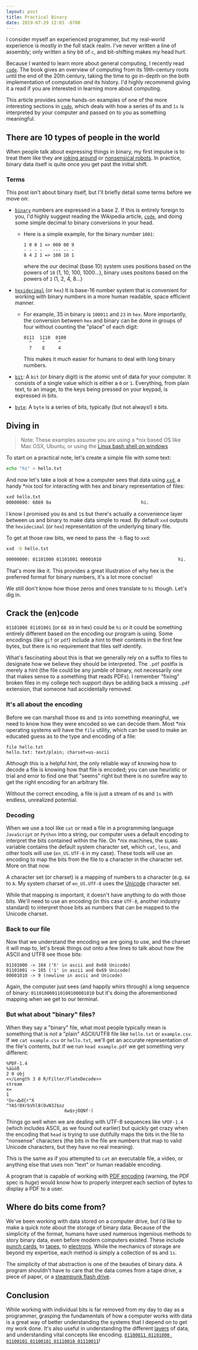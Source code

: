 ```yaml
---
layout: post
title: Practical Binary
date: 2019-07-29 12:03 -0700
---
```


I consider myself an experienced programmer, but my real-world experience is mostly in the full stack realm. I've never written a line of assembly; only written a tiny bit of `c`, and bit-shifting makes my head hurt.

 Because I wanted to learn more about general computing, I recently read [`code`][0]. The book gives an overview of computing from its 19th-century roots until the end of the 20th century, taking the time to go in-depth on the both implementation of computation _and_ its history. I'd highly recommend giving it a read if you are interested in learning more about computing.

This article provides some hands-on examples of one of the more interesting sections in [`code`][0], which deals with how a series of `0`s and `1s` is interpreted by your computer and passed on to you as something meaningful.

There are 10 types of people in the world
---

When people talk about expressing things in binary, my first impulse is to treat them like they are [joking around](https://www.convertbinary.com/joke/) or [nonsensical robots](https://www.youtube.com/watch?v=Ia9N_wZaoa4). In practice, binary data itself is quite once you get past the initial shift.


### Terms

This post isn't about binary itself, but I'll briefly detail some terms before we move on:

- [`binary`](https://en.wikipedia.org/wiki/Binary_number) numbers are expressed in a base 2. If this is entirely foreign to you, I'd highly suggest reading the Wikipedia article, [`code`][0], and doing some simple decimal to binary conversions in your head.
    - Here is a simple example, for the binary number `1001`:

        ```
        1 0 0 1 => 000 00 9
        - - - -    --- -- -
        8 4 2 1 => 100 10 1
        ```

      where the our decimal (base 10) system uses positions based on the powers of `10` (1, 10, 100, 1000...), binary uses positons based on the powers of `2` (1, 2, 4, 8...)


- [`hexidecimal`](https://en.wikipedia.org/wiki/Hexadecimal) (or `hex`) It is base-16 number system that is convenient for working with binary numbers in a more human readable, space efficient manner.
    -  For example, 35 in binary is `100011` and `23` in `hex`. More importantly, the conversion between `hex` and binary can be done in groups of four without counting the "place" of each digit:
        ```
        0111  1110  0100
          ^    ^     ^
          7    E     4
        ```
        This makes it _much_ easier for humans to deal with long binary numbers.

- [`bit`](https://en.wikipedia.org/wiki/Bit): A `bit` (or binary digit) is the atomic unit of data for your computer. It consists of a single value which is either a `0` or `1`. Everything, from plain text, to an image, to the keys being pressed on your keypad, is expressed in bits.

- [`byte`](https://en.wikipedia.org/wiki/Byte): A `byte` is a series of bits, typically (but not always!) `8` bits.


Diving in
---

> Note: These examples assume you are using a *nix based OS like Mac OSX, Ubuntu, or using the <a href="https://www.howtogeek.com/249966/how-to-install-and-use-the-linux-bash-shell-on-windows-10/">Linux bash shell on windows</a>

To start on a practical note, let's create a simple file with some text:

```bash
echo "hi" > hello.txt
```

And now let's take a look at how a computer sees that data using [`xxd`](https://linux.die.net/man/1/xxd), a handy *nix tool for interacting with hex and binary representation of files:


```bash
xxd hello.txt
00000000: 6869 0a                                  hi.
```

I know I promised you `0`s and `1`s but there's actually a convenience layer between us and binary to make data simple to read. By default `xxd` outputs the `hexidecimal` (or `hex`) representation of the underlying binary file.

To get at those raw bits, we need to pass the `-b` flag to `xxd`:


```bash
xxd -b hello.txt

00000000: 01101000 01101001 00001010                             hi.
```

That's more like it. This provides a great illustration of why hex is the preferred format for binary numbers, it's a lot more concise!

We still don't know how those zeros and ones translate to `hi` though. Let's dig in.

Crack the (en)code
---

`01101000 01101001` (or `68 69` in hex) could be `hi` or it could be something entirely different based on the encoding our program is using. Some encodings (like `gif` or `pdf`) include a hint to their contents in the first few bytes, but there is no requirement that files self identify.

What's fascinating about this is that we generally rely on a suffix to files to designate how we believe they should be interpreted. The `.pdf` postfix is merely a hint (the file could be any jumble of binary, not necessarily one that makes sense to a something that reads PDFs). I remember "fixing" broken files in my college tech support days be adding back a missing `.pdf` extension, that someone had accidentally removed.

### It's all about the encoding

Before we can marshall those `0`s and `1`s into something meaningful, we need to know how they were encoded so we can decode them. Most *nix operating systems will have the `file` utility, which can be used to make an educated guess as to the type and encoding of a file:

```
file hello.txt
hello.txt: text/plain; charset=us-ascii
```

Although this is a helpful hint, the only reliable way of knowing how to decode a file is knowing how that file is encoded; you can use heuristic or trial and error to find one that "seems" right but there is no surefire way to get the right encoding for an arbitrary file.

Without the correct encoding, a file is just a stream of `0`s and `1s` with endless, unrealized potential.

### Decoding

When we use a tool like `cat` or read a file in a programming language `JavaScript` or `Python` into a string, our computer uses a default encoding to interpret the bits contained within the file. On *nix machines, the `$LANG` variable contains the default system character set, which `cat`, `less`, and other tools will use (`en_US.UTF-8` in my case). These tools will use an encoding to map the bits from the file to a character in the character set. More on that now.

A character set (or charset) is a mapping of numbers to a character (e.g. `64` to  `A`. My system charset of `en_US.UTF-8` uses the [Unicode](https://home.unicode.org/) character set.

While that mapping is important, it doesn't have anything to do with those bits. We'll need to use an encoding (in this case `UTF-8`, another industry standard) to interpret those bits as numbers that can be mapped to the Unicode charset.

### Back to our file

Now that we understand the encoding we are going to use, and the charset it will map to, let's break things out onto a few lines to talk about how the ASCII and UTF8 see those bits:

```
01101000 -> 104 ('h' in ascii and 0x68 Unicode)
01101001 -> 105 ('i' in ascii and 0x69 Unicode)
00001010 -> 9 (newline in ascii and Unicode)
```

Again, the computer just sees (and happily whirs through) a long sequence of binary: `011010000110100100001010` but it's doing the aforementioned mapping when we get to our terminal.

### But what about "binary" files?

When they say a "binary" file, what most people typically mean is something that is not a "plain" ASCII/UTF8 file like `hello.txt` or `example.csv`. If we `cat example.csv` or `hello.txt`, we'll get an accurate representation of the file's contents, but if we run `head example.pdf` we get something very different:


```binary
%PDF-1.4
%äüöß
2 0 obj
<</Length 3 0 R/Filter/FlateDecode>>
stream
x=
1
²Gv~߷d{r"X
^YAS!0XrbVhl8(OvN3J$oz
                      6w$ɝjOQNf˒(
```

Things go well when we are dealing with UTF-8 sequences like `%PDF-1.4` (which includes ASCII, as we found out earlier) but quickly get crazy when the encoding that `head` is trying to use dutifully maps the bits in the file to "nonsense" characters (the bits in the file are numbers that map to valid Unicode characters, but they have no real meaning).

This is the same as if you attempted to `cat` an executable file, a video, or anything else that uses non "text" or human readable encoding.

A program that is capable of working with [PDF encoding](https://www.adobe.com/content/dam/acom/en/devnet/pdf/pdfs/PDF32000_2008.pdf) (warning, the PDF spec is _huge_) would know how to properly interpret each section of bytes to display a PDF to a user.

Where do bits come from?
---

We've been working with data stored on a computer drive, but i'd like to make a quick note about the storage of binary data. Because of the simplicity of the format, humans have used numerous ingenious methods to story binary data, even before modern computers existed. These include [punch cards](https://en.wikipedia.org/wiki/Punched_card), to [tapes](https://en.wikipedia.org/wiki/Tape_drive), to [electrons](https://en.wikipedia.org/wiki/Flash_memory). While the mechanics of storage are beyond my expertise, each method is simply a collection of `0`s and `1s`. 

The simplicity of that abstraction is one of the beauties of binary data. A program shouldn't have to care that the data comes from a tape drive, a piece of paper, or a [steampunk flash drive](https://www.amazon.com/Slavatech-Handmade-Pentode-Steampunk-Industrial/dp/B00NB0QYDI). 

Conclusion
---

While working with individual bits is far removed from my day to day as a programmer, grasping the fundamentals of how a computer works with data is a great way of better understanding the systems that I depend on to get my work done. It's also useful in understanding the different [layers](https://en.wikipedia.org/wiki/OSI_model) of data, and understanding vital concepts like encoding. [`01100011 01101000 01100101 01100101 01110010 01110011`](https://onlineutf8tools.com/convert-binary-to-utf8?input=01100011%2001101000%2001100101%2001100101%2001110010%2001110011)!


[0]: https://www.amazon.com/Code-Language-Computer-Hardware-Software/dp/0735611319